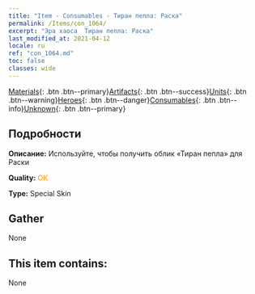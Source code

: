 ```yaml
---
title: "Item - Consumables - Тиран пепла: Раска"
permalink: /Items/con_1064/
excerpt: "Эра хаоса  Тиран пепла: Раска"
last_modified_at: 2021-04-12
locale: ru
ref: "con_1064.md"
toc: false
classes: wide
---
```

 [Materials](/ru/Items/){: .btn .btn--primary}[Artifacts](/ru/Items/Artifacts/){: .btn .btn--success}[Units](/ru/Items/Units/){: .btn .btn--warning}[Heroes](/ru/Items/Heroes/){: .btn .btn--danger}[Consumables](/ru/Items/Consumables/){: .btn .btn--info}[Unknown](/ru/Items/Unknown/){: .btn .btn--primary}

## Подробности
 **Описание:** Используйте, чтобы получить облик «Тиран пепла» для Раски

 **Quality:** <span style="color: #FF8C00">OK</span>

 **Type:** Special Skin

## Gather

  None

## This item contains:

  None


